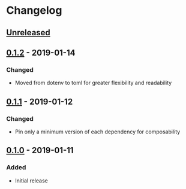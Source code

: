 # Changelog

## [Unreleased][]

[Unreleased]: https://github.com/chaostoolkit/chaosplatform-scheduler/compare/0.1.1...HEAD

## [0.1.2][] - 2019-01-14

[0.1.2]: https://github.com/chaostoolkit/chaosplatform-scheduler/compare/0.1.2...0.2.0

### Changed

-  Moved from dotenv to toml for greater flexibility and readability

## [0.1.1][] - 2019-01-12

[0.1.1]: https://github.com/chaostoolkit/chaosplatform-scheduler/compare/0.1.0..0.1.1

### Changed

-  Pin only a minimum version of each dependency for composability

## [0.1.0][] - 2019-01-11

[0.1.0]: https://github.com/chaostoolkit/chaosplatform-scheduler/tree/0.1.0

### Added

-   Initial release
